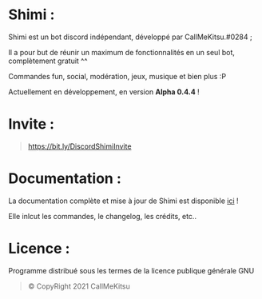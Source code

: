 # Shimi :
Shimi est un bot discord indépendant, développé par CallMeKitsu.#0284 ;

Il a pour but de réunir un maximum de fonctionnalités en un seul bot, complètement gratuit ^^

Commandes fun, social, modération, jeux, musique et bien plus :P

Actuellement en développement, en version **Alpha 0.4.4** !

# Invite :
> https://bit.ly/DiscordShimiInvite

# Documentation :
La documentation complète et mise à jour de Shimi est disponible [ici](https://github.com/CallMeKitsu/ShimiBot/wiki) !

Elle inlcut les commandes, le changelog, les crédits, etc..

# Licence :
Programme distribué sous les termes de la licence publique générale GNU

> © CopyRight 2021 CallMeKitsu